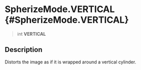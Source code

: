 SpherizeMode.VERTICAL {#SpherizeMode.VERTICAL}
=====================

> int **VERTICAL**

Description
-----------

Distorts the image as if it is wrapped around a vertical cylinder.
